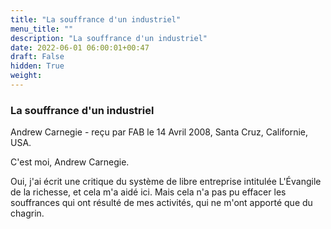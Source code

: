 ```yaml
---
title: "La souffrance d'un industriel"
menu_title: ""
description: "La souffrance d'un industriel"
date: 2022-06-01 06:00:01+00:47
draft: False
hidden: True
weight:
---
```

### La souffrance d'un industriel

Andrew Carnegie - reçu par FAB le 14 Avril 2008, Santa Cruz, Californie, USA.

C'est moi, Andrew Carnegie.

Oui, j'ai écrit une critique du système de libre entreprise intitulée L'Évangile de la richesse, et cela m'a aidé ici. Mais cela n'a pas pu effacer les souffrances qui ont résulté de mes activités, qui ne m'ont apporté que du chagrin.
